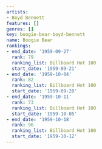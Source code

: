 ```yaml
---
artists:
- Boyd Bennett
features: []
genres: []
key: boogie-bear-boyd-bennett
name: Boogie Bear
rankings:
- end_date: '1959-09-27'
  rank: 79
  ranking_list: Billboard Hot 100
  start_date: '1959-09-21'
- end_date: '1959-10-04'
  rank: 82
  ranking_list: Billboard Hot 100
  start_date: '1959-09-28'
- end_date: '1959-10-11'
  rank: 73
  ranking_list: Billboard Hot 100
  start_date: '1959-10-05'
- end_date: '1959-10-18'
  rank: 96
  ranking_list: Billboard Hot 100
  start_date: '1959-10-12'
---
```


